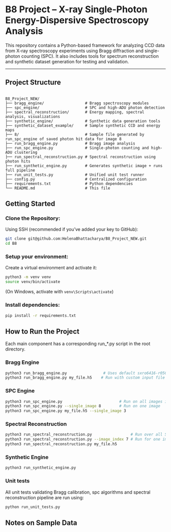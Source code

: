 # B8 Project – X-ray Single-Photon Energy-Dispersive Spectroscopy Analysis

This repository contains a Python-based framework for analyzing CCD data from X-ray spectroscopy experiments using Bragg diffraction and single-photon counting (SPC). It also includes tools for spectrum reconstruction and synthetic dataset generation for testing and validation.

---

## Project Structure

```

B8_Project_NEW/
├── bragg_engine/                  # Bragg spectroscopy modules
├── spc_engine/                    # SPC and high-ADU photon detection
├── spectral_reconstruction/       # Energy mapping, spectral analysis, visualizations
├── synthetic_engine/              # Synthetic data generation tools
├── synthetic_dataset_example/     # Sample synthetic CCD and energy maps
├── 8/                             # Sample file generated by run_spc_engine of saved photon hit data for image 8
├── run_bragg_engine.py            # Bragg image analysis
├── run_spc_engine.py              # Single-photon counting and high-ADU clustering
├── run_spectral_reconstruction.py # Spectral reconstruction using photon hits
├── run_synthetic_engine.py        # Generates synthetic image + runs full pipeline
├── run_unit_tests.py              # Unified unit test runner
├── config.py                      # Centralized configuration
├── requirements.txt               # Python dependencies
└── README.md                      # This file
```

## Getting Started

### Clone the Repository:

Using SSH (recommended if you’ve added your key to GitHub):

```bash
git clone git@github.com:HelenaBhattacharya/B8_Project_NEW.git
cd B8
```

### Setup your environment:

Create a virtual environment and activate it:

```bash
python3 -m venv venv
source venv/bin/activate
```

(On Windows, activate with `venv\Scripts\activate`)

### Install dependencies:

```bash
pip install -r requirements.txt
```

## How to Run the Project

Each main component has a corresponding run_*.py script in the root directory.

### Bragg Engine
```bash
python3 run_bragg_engine.py                # Uses default sxro6416-r0504.h5 file from config.py
python3 run_bragg_engine.py my_file.h5    # Run with custom input file
```

### SPC Engine
```bash
python3 run_spc_engine.py                         # Run on all images in default file
python3 run_spc_engine.py --single_image 8        # Run on one image
python3 run_spc_engine.py my_file.h5 --single_image 3
```
### Spectral Reconstruction
```bash
python3 run_spectral_reconstruction.py                 # Run over all SPC results
python3 run_spectral_reconstruction.py --image_index 7 # Run for one image
python3 run_spectral_reconstruction.py my_file.h5
```
### Synthetic Engine
```bash
python3 run_synthetic_engine.py
```
### Unit tests
All unit tests validating Bragg calibration, spc algorithms and spectral reconstruction pipeline are run using:
```bash
python run_unit_tests.py
```
## Notes on Sample Data

